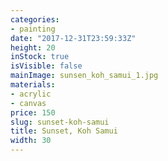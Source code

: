 ```yaml
---
categories:
- painting
date: "2017-12-31T23:59:33Z"
height: 20
inStock: true
isVisible: false
mainImage: sunsen_koh_samui_1.jpg
materials:
- acrylic
- canvas
price: 150
slug: sunset-koh-samui
title: Sunset, Koh Samui
width: 30
---
```


